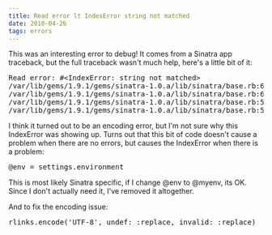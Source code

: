 ```yaml
---
title: Read error lt IndexError string not matched 
date: 2010-04-26
tags: errors
---
```

This was an interesting error to debug! It comes from a Sinatra app traceback, but the full traceback wasn't much help, here's a little bit of it:

<pre class="sh_sh">
Read error: #&lt;IndexError: string not matched>
/var/lib/gems/1.9.1/gems/sinatra-1.0.a/lib/sinatra/base.rb:600:in `[]='
/var/lib/gems/1.9.1/gems/sinatra-1.0.a/lib/sinatra/base.rb:600:in `handle_exception!'
/var/lib/gems/1.9.1/gems/sinatra-1.0.a/lib/sinatra/base.rb:586:in `rescue in dispatch!'
/var/lib/gems/1.9.1/gems/sinatra-1.0.a/lib/sinatra/base.rb:589:in `dispatch!'
</pre>

I think it turned out to be an encoding error, but I'm not sure why this IndexError was showing up. Turns out that this bit of code doesn't cause a problem when there are no errors, but causes the IndexError when there is a problem:

<pre class="sh_ruby">
@env = settings.environment
</pre>

This is most likely Sinatra specific, if I change @env to @myenv, its OK. Since I don't actually need it, I've removed it altogether.

And to fix  the encoding issue:

<pre class="sh_ruby">
rlinks.encode('UTF-8', undef: :replace, invalid: :replace)
</pre>

